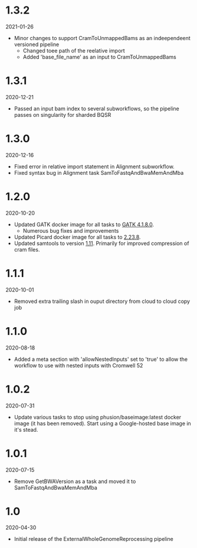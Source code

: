 # 1.3.2
2021-01-26

* Minor changes to support CramToUnmappedBams as an indeependeent versioned pipeline
    * Changed toee path of the reelative import
    * Added 'base_file_name' as an input to CramToUnmappedBams

# 1.3.1
2020-12-21

* Passed an input bam index to several subworkflows, so the pipeline passes on singularity for sharded BQSR

# 1.3.0
2020-12-16

* Fixed error in relative import statement in Alignment subworkflow.
* Fixed syntax bug in Alignment task SamToFastqAndBwaMemAndMba

# 1.2.0
2020-10-20

* Updated GATK docker image for all tasks to [GATK 4.1.8.0](https://github.com/broadinstitute/gatk/releases/tag/4.1.8.0).
    * Numerous bug fixes and improvements
* Updated Picard docker image for all tasks to [2.23.8](https://github.com/broadinstitute/picard/releases/tag/2.23.8).
* Updated samtools to version [1.11](https://github.com/samtools/samtools/releases/tag/1.11).  Primarily for improved compression of cram files.

# 1.1.1
2020-10-01

* Removed extra trailing slash in ouput directory from cloud to cloud copy job

# 1.1.0
2020-08-18

* Added a meta section with 'allowNestedInputs' set to 'true' to allow the workflow to use with nested inputs with Cromwell 52

# 1.0.2
2020-07-31

* Update various tasks to stop using phusion/baseimage:latest docker image (it has been removed).  Start using a Google-hosted base image in it's stead.

# 1.0.1
2020-07-15

* Remove GetBWAVersion as a task and moved it to SamToFastqAndBwaMemAndMba

# 1.0
2020-04-30

* Initial release of the ExternalWholeGenomeReprocessing pipeline
